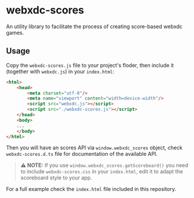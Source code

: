 # webxdc-scores

An utility library to facilitate the process of creating score-based webxdc games.

## Usage

Copy the `webxdc-scores.js` file to your project's floder, then include it (together with `webxdc.js`) in your `index.html`:

```html
<html>
    <head>
        <meta charset="utf-8"/>
        <meta name="viewport" content="width=device-width"/>
        <script src="webxdc.js"></script>
        <script src="./webxdc-scores.js"></script>
    </head>
    <body>
    ...
    </body>
</html>
```

Then you will have an scores API via `window.webxdc_scores` object, check `webxdc-scores.d.ts` file for documentation of the available API.

> **⚠️ NOTE:** If you use `window.webxdc_scores.getScoreboard()` you need to include `webxdc-scores.css` in your `index.html`, edit it to adapt the scoreboard style to your app.
 
For a full example check the `index.html` file included in this repository.
